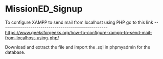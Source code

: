 # MissionED_Signup
To configure XAMPP to send mail from localhost using PHP go to this link ------------------------------------------------------
https://www.geeksforgeeks.org/how-to-configure-xampp-to-send-mail-from-localhost-using-php/

Download and extract the file and import the .sql in phpmyadmin for the database. 
